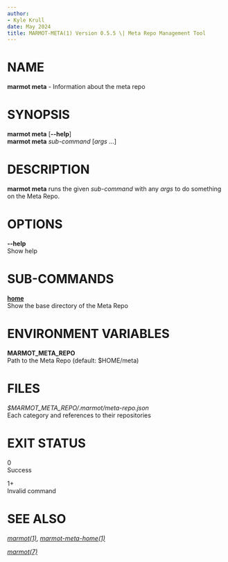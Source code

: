 ```yaml
---
author:
- Kyle Krull
date: May 2024
title: MARMOT-META(1) Version 0.5.5 \| Meta Repo Management Tool
---
```


# NAME

**marmot meta** - Information about the meta repo

# SYNOPSIS

**marmot meta** \[**\--help**\]\
**marmot meta** *sub-command* \[*args* ...\]

# DESCRIPTION

**marmot meta** runs the given *sub-command* with any *args* to do
something on the Meta Repo.

# OPTIONS

**\--help**  
Show help

# SUB-COMMANDS

[**home**](./marmot-meta-home.1.md)  
Show the base directory of the Meta Repo

# ENVIRONMENT VARIABLES

**MARMOT_META_REPO**  
Path to the Meta Repo (default: \$HOME/meta)

# FILES

*\$MARMOT_META_REPO/.marmot/meta-repo.json*  
Each category and references to their repositories

# EXIT STATUS

0  
Success

1+  
Invalid command

# SEE ALSO

[*marmot(1)*](./marmot.1.md),
[*marmot-meta-home(1)*](./marmot-meta-home.1.md)

[*marmot(7)*](./marmot.7.md)
